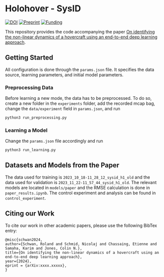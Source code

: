 # Holohover - SysID

[![DOI](https://img.shields.io/badge/DOI-xx.xxxx/arXiv.xxxx.xxxxx-green.svg)](
https://doi.org/xx.xxxx/arXiv.xxxx.xxxxx) [![Preprint](https://img.shields.io/badge/Preprint-arXiv-blue.svg)](https://arxiv.org/abs/xxxx.xxxxx) [![Funding](https://img.shields.io/badge/Grant-NCCR%20Automation%20(51NF40180545)-90e3dc.svg)](https://nccr-automation.ch/)

This repository provides the code accompanying the paper [On identifying the non-linear dynamics of a hovercraft using an end-to-end deep learning approach](https://arxiv.org/abs/xxxx.xxxxx).

## Getting Started

All configuration is done through the `params.json` file. It specifies the data source, learning parameters, and initial model parameters.

### Preprocessing Data

Before learning a new mode, the data has to be preprocessed. To do so, create a new folder in the `experiments` folder, add the recorded mcap bag, change the `data/experiment` field in `params.json`, and run

```bash
python3 run_preprocessing.py
```

### Learning a Model

Change the `params.json` file accordingly and run 

```bash
python3 run_learning.py
```

## Datasets and Models from the Paper

The data used for training is `2023_10_18-11_28_12_sysid_h1_old` and the data used for validation is `2023_11_22-11_57_44_sysid_h1_old`. The relevant models are located in `models/paper` and the RMSE calculation is done in `paper_results.ipynb`. The control experiment and analysis can be found in `control_experiment`.

## Citing our Work

To cite our work in other academic papers, please use the following BibTex entry:
```
@misc{schwan2024,
author={Schwan, Roland and Schmid, Nicolaj and Chassaing, Etienne and Samaha, Karim and Jones, Colin N.},
title={On identifying the non-linear dynamics of a hovercraft using an end-to-end deep learning approach}, 
year={2024},
eprint = {arXiv:xxxx.xxxxx},
}
```
